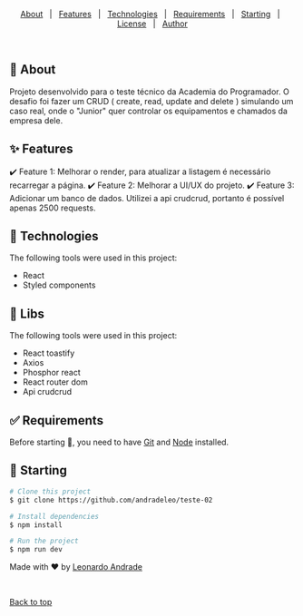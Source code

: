 
<!-- Status -->

<p align="center">
  <a href="#dart-about">About</a> &#xa0; | &#xa0; 
  <a href="#sparkles-features">Features</a> &#xa0; | &#xa0;
  <a href="#rocket-technologies">Technologies</a> &#xa0; | &#xa0;
  <a href="#white_check_mark-requirements">Requirements</a> &#xa0; | &#xa0;
  <a href="#checkered_flag-starting">Starting</a> &#xa0; | &#xa0;
  <a href="#memo-license">License</a> &#xa0; | &#xa0;
  <a href="https://github.com/{{YOUR_GITHUB_USERNAME}}" target="_blank">Author</a>
</p>

<br>

## :dart: About ##

Projeto desenvolvido para o teste técnico da Academia do Programador. O desafio foi fazer um CRUD ( create, read, update and delete ) simulando um caso real, onde o "Junior" quer controlar os equipamentos e chamados da empresa dele.

## :sparkles: Features ##

:heavy_check_mark: Feature 1: Melhorar o render, para atualizar a listagem é necessário recarregar a página.
:heavy_check_mark: Feature 2: Melhorar a UI/UX do projeto.
:heavy_check_mark: Feature 3: Adicionar um banco de dados. Utilizei a api crudcrud, portanto é possível apenas 2500 requests.

## :rocket: Technologies ##

The following tools were used in this project:

- React
- Styled components

## :rocket: Libs ##

The following tools were used in this project:

- React toastify
- Axios
- Phosphor react
- React router dom
- Api crudcrud


## :white_check_mark: Requirements ##

Before starting :checkered_flag:, you need to have [Git](https://git-scm.com) and [Node](https://nodejs.org/en/) installed.

## :checkered_flag: Starting ##

```bash
# Clone this project
$ git clone https://github.com/andradeleo/teste-02

# Install dependencies
$ npm install

# Run the project
$ npm run dev

```


Made with :heart: by <a href="https://github.com/andradeleo" target="_blank">Leonardo Andrade</a>

&#xa0;

<a href="#top">Back to top</a>
